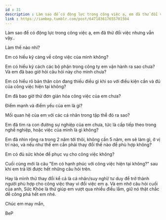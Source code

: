 ```yaml
---
id : 31
description : Làm sao để có động lực trong công việc ạ, em đã thử đổi việc nhưng vẫn vậy..
link : https://iambep.tumblr.com/post/647183617655701504
---
```


Làm sao để có động lực trong công việc ạ, em đã thử đổi việc nhưng vẫn vậy..

Làm thế nào nhỉ?

Em có hiểu kỹ càng về công việc của mình không?

Em có hiểu kỹ cách các bộ phận trong công ty em vận hành ra sao chưa? Và
em đã bao giờ hỏi câu hỏi này cho mình chưa?

Em có hiểu rõ bản thân còn đang thiếu điều gì khi so với điều kiện cần và
đủ của công việc hiện tại không?

Em đã bao giờ thử đơn giản hóa công việc của em chưa?

Điểm mạnh và điểm yếu của em là gì?

Mối quan hệ của em với các cá nhân trong tập thể đó ra sao?

Em đã tìm ra con đường sự nghiệp của em chưa, tức là cấp tiếp theo trong
nghề nghiệp, hoặc việc của mình là gì không?

Em đã nhìn rộng ra trong 2 năm tới thôi, không cần 5 năm, em sẽ làm gì,
ở vị trí nào, và nếu như thế em cần phải thay đổi thế nào để phù hợp không?

Em có đủ sức khỏe để phục vụ cho công việc không?

Cuối cùng mới là câu "Em có hạnh phúc với công việc hiện tại không?" sau
khi em trả lời được hết những câu hỏi trên.

Hay là mình thử thay đổi kể cả là cá nhân/suy nghĩ/ tư duy để trở thành
người phù hợp cho công việc thay vì đổi việc em ạ. Và em nhớ câu hỏi cuối
của anh, Sức Khỏe là thứ giúp em vượt qua nhiều điều lắm, giữ nó thật chắc
để công phá hết em nhé.

Chúc em may mắn,

BeP